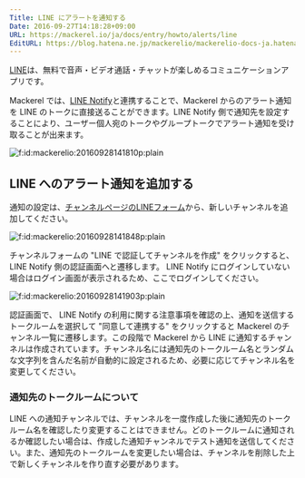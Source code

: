 ```yaml
---
Title: LINE にアラートを通知する
Date: 2016-09-27T14:18:28+09:00
URL: https://mackerel.io/ja/docs/entry/howto/alerts/line
EditURL: https://blog.hatena.ne.jp/mackerelio/mackerelio-docs-ja.hatenablog.mackerel.io/atom/entry/10328749687186515230
---
```


[LINE](http://line.me/)は、無料で音声・ビデオ通話・チャットが楽しめるコミュニケーションアプリです。

Mackerel では、[LINE Notify](https://notify-bot.line.me/ja/)と連携することで、Mackerel からのアラート通知を LINE のトークに直接送ることができます。LINE Notify 側で通知先を設定することにより、ユーザー個人宛のトークやグループトークでアラート通知を受け取ることが出来ます。

<span itemscope="" itemtype="http://schema.org/Photograph"><img src="https://cdn-ak.f.st-hatena.com/images/fotolife/m/mackerelio/20160928/20160928141810.png" alt="f:id:mackerelio:20160928141810p:plain" title="f:id:mackerelio:20160928141810p:plain" class="hatena-fotolife" itemprop="image"></span>

## LINE へのアラート通知を追加する

通知の設定は、[チャンネルページのLINEフォーム](https://mackerel.io/my/channels/-/create#line)から、新しいチャンネルを追加してください。

<span itemscope="" itemtype="http://schema.org/Photograph"><img src="https://cdn-ak.f.st-hatena.com/images/fotolife/m/mackerelio/20160928/20160928141848.png" alt="f:id:mackerelio:20160928141848p:plain" title="f:id:mackerelio:20160928141848p:plain" class="hatena-fotolife" itemprop="image"></span>

チャンネルフォームの "LINE で認証してチャンネルを作成" をクリックすると、 LINE Notify 側の認証画面へと遷移します。 LINE Notify にログインしていない場合はログイン画面が表示されるため、ここでログインしてください。

<span itemscope="" itemtype="http://schema.org/Photograph"><img src="https://cdn-ak.f.st-hatena.com/images/fotolife/m/mackerelio/20160928/20160928141903.png" alt="f:id:mackerelio:20160928141903p:plain" title="f:id:mackerelio:20160928141903p:plain" class="hatena-fotolife" itemprop="image"></span>

認証画面で、 LINE Notify の利用に関する注意事項を確認の上、通知を送信するトークルームを選択して "同意して連携する" をクリックすると Mackerel のチャンネル一覧に遷移します。この段階で Mackerel から LINE に通知するチャンネルは作成されています。チャンネル名には通知先のトークルーム名とランダムな文字列を含んだ名前が自動的に設定されるため、必要に応じてチャンネル名を変更してください。

<!-- グループトークに送信するときは、ここで notify bot くんをそのグループトークに招待する必要がある。この辺は将来挙動変わるかもしれない... -->

### 通知先のトークルームについて

LINE への通知チャンネルでは、チャンネルを一度作成した後に通知先のトークルーム名を確認したり変更することはできません。どのトークルームに通知されるか確認したい場合は、作成した通知チャンネルでテスト通知を送信してください。また、通知先のトークルームを変更したい場合は、チャンネルを削除した上で新しくチャンネルを作り直す必要があります。
